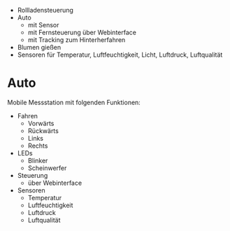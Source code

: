 - Rollladensteuerung
- Auto
  - mit Sensor
  - mit Fernsteuerung über Webinterface
  - mit Tracking zum Hinterherfahren
- Blumen gießen
- Sensoren für Temperatur, Luftfeuchtigkeit, Licht, Luftdruck, Luftqualität


# Auto
Mobile Messstation mit folgenden Funktionen:

- Fahren
  - Vorwärts
  - Rückwärts
  - Links
  - Rechts
- LEDs
  - Blinker
  - Scheinwerfer
- Steuerung
  - über Webinterface
- Sensoren
  - Temperatur
  - Luftfeuchtigkeit
  - Luftdruck
  - Luftqualität

